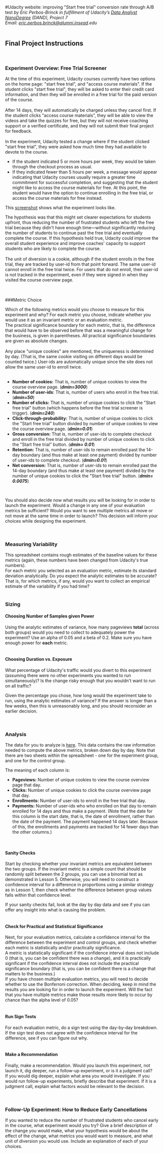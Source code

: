 #Udacity website: improving "Start free trial" conversion rate through A/B test
_by Eric Perbos-Brinck in fulfillment of Udacity’s [Data Analyst NanoDegree](https://www.udacity.com/course/data-analyst-nanodegree--nd002) (DAND), Project 7_  
_Email: eric.perbos.brinck@alumni.insead.edu_
</br>
</br>

## Final Project Instructions
</br>

### Experiment Overview: Free Trial Screener

At the time of this experiment, Udacity courses currently have two options on the home page: "start free trial", and "access course materials". If the student clicks "start free trial", they will be asked to enter their credit card information, and then they will be enrolled in a free trial for the paid version of the course.  
</br>
After 14 days, they will automatically be charged unless they cancel first. If the student clicks "access course materials", they will be able to view the videos and take the quizzes for free, but they will not receive coaching support or a verified certificate, and they will not submit their final project for feedback.  
</br>
In the experiment, Udacity tested a change where if the student clicked "start free trial", they were asked how much time they had available to devote to the course.  
- If the student indicated 5 or more hours per week, they would be taken through the checkout process as usual.  
- If they indicated fewer than 5 hours per week, a message would appear indicating that Udacity courses usually require a greater time commitment for successful completion, and suggesting that the student might like to access the course materials for free. At this point, the student would have the option to continue enrolling in the free trial, or access the course materials for free instead.  

This [screenshot](images/Experiment_Screenshot.png) shows what the experiment looks like.  

The hypothesis was that this might set clearer expectations for students upfront, thus reducing the number of frustrated students who left the free trial because they didn't have enough time—without significantly reducing the number of students to continue past the free trial and eventually complete the course. If this hypothesis held true, Udacity could improve the overall student experience and improve coaches' capacity to support students who are likely to complete the course.  
</br>
The unit of diversion is a cookie, although if the student enrolls in the free trial, they are tracked by user-id from that point forward. The same user-id cannot enroll in the free trial twice. For users that do not enroll, their user-id is not tracked in the experiment, even if they were signed in when they visited the course overview page.  
</br>
</br>

###Metric Choice

Which of the following metrics would you choose to measure for this experiment and why? For each metric you choose, indicate whether you would use it as an invariant metric or an evaluation metric.  
The practical significance boundary for each metric, that is, the difference that would have to be observed before that was a meaningful change for the business, is given in parentheses. All practical significance boundaries are given as absolute changes.  
</br>
Any place "unique cookies" are mentioned, the uniqueness is determined by day. (That is, the same cookie visiting on different days would be counted twice.) User-ids are automatically unique since the site does not allow the same user-id to enroll twice.  
</br>
- **Number of cookies:** That is, number of unique cookies to view the course overview page. (**_dmin=3000_**)  
- **Number of user-ids**: That is, number of users who enroll in the free trial. (**_dmin=50_**)  
- **Number of clicks:** That is, number of unique cookies to click the "Start free trial" button (which happens before the free trial screener is trigger). (**_dmin=240_**)  
- **Click-through-probability:** That is, number of unique cookies to click the "Start free trial" button divided by number of unique cookies to view the course overview page. (**_dmin=0.01_**)  
- **Gross conversion:** That is, number of user-ids to complete checkout and enroll in the free trial divided by number of unique cookies to click the "Start free trial" button. (**_dmin= 0.01_**)  
- **Retention:** That is, number of user-ids to remain enrolled past the 14-day boundary (and thus make at least one payment) divided by number of user-ids to complete checkout. (**_dmin=0.01_**)  
- **Net conversion:** That is, number of user-ids to remain enrolled past the 14-day boundary (and thus make at least one payment) divided by the number of unique cookies to click the "Start free trial" button. (**_dmin= 0.0075_**)  
</br>

You should also decide now what results you will be looking for in order to launch the experiment. Would a change in any one of your evaluation metrics be sufficient? Would you want to see multiple metrics all move or not move at the same time in order to launch? This decision will inform your choices while designing the experiment.  
</br>
</br>

### Measuring Variability

This spreadsheet contains rough estimates of the baseline values for these metrics (again, these numbers have been changed from Udacity's true numbers).  
For each metric you selected as an evaluation metric, estimate its standard deviation analytically. Do you expect the analytic estimates to be accurate? That is, for which metrics, if any, would you want to collect an empirical estimate of the variability if you had time? 
</br>
</br>

### Sizing

#### Choosing Number of Samples given Power  

Using the analytic estimates of variance, how many pageviews **total** (across both groups) would you need to collect to adequately power the experiment? Use an alpha of 0.05 and a beta of 0.2. Make sure you have enough power for **each** metric.  
</br>

#### Choosing Duration vs. Exposure  

What percentage of Udacity's traffic would you divert to this experiment (assuming there were no other experiments you wanted to run simultaneously)? Is the change risky enough that you wouldn't want to run on all traffic?  

Given the percentage you chose, how long would the experiment take to run, using the analytic estimates of variance? If the answer is longer than a few weeks, then this is unreasonably long, and you should reconsider an earlier decision.  
</br>
</br>

### Analysis 

The data for you to analyze is [here](jhqfhjdsjfsdmldfsj). This data contains the raw information needed to compute the above metrics, broken down day by day. Note that there are two sheets within the spreadsheet - one for the experiment group, and one for the control group.  

The meaning of each column is: 
- **Pageviews:** Number of unique cookies to view the course overview page that day.  
- **Clicks:** Number of unique cookies to click the course overview page that day.  
- **Enrollments:** Number of user-ids to enroll in the free trial that day.  
- **Payments:** Number of user-ids who who enrolled on that day to remain enrolled for 14 days and thus make a payment. (Note that the date for this column is the start date, that is, the date of enrollment, rather than the date of the payment. The payment happened 14 days later. Because of this, the enrollments and payments are tracked for 14 fewer days than the other columns.)  
</br>

#### Sanity Checks

Start by checking whether your invariant metrics are equivalent between the two groups. If the invariant metric is a simple count that should be randomly split between the 2 groups, you can use a binomial test as demonstrated in Lesson 5. Otherwise, you will need to construct a confidence interval for a difference in proportions using a similar strategy as in Lesson 1, then check whether the difference between group values falls within that confidence level.  

If your sanity checks fail, look at the day by day data and see if you can offer any insight into what is causing the problem.  
</br>

#### Check for Practical and Statistical Significance

Next, for your evaluation metrics, calculate a confidence interval for the difference between the experiment and control groups, and check whether each metric is statistically and/or practically significance.  
A metric is statistically significant if the confidence interval does not include 0 (that is, you can be confident there was a change), and it is practically significant if the confidence interval does not include the practical significance boundary (that is, you can be confident there is a change that matters to the business.)
</br>
If you have chosen multiple evaluation metrics, you will need to decide whether to use the Bonferroni correction. When deciding, keep in mind the results you are looking for in order to launch the experiment. Will the fact that you have multiple metrics make those results more likely to occur by chance than the alpha level of 0.05?  
</br>

#### Run Sign Tests  

For each evaluation metric, do a sign test using the day-by-day breakdown. If the sign test does not agree with the confidence interval for the difference, see if you can figure out why.  
</br>

#### Make a Recommendation   

Finally, make a recommendation. Would you launch this experiment, not launch it, dig deeper, run a follow-up experiment, or is it a judgment call?  
If you would dig deeper, explain what area you would investigate. If you would run follow-up experiments, briefIy describe that experiment. If it is a judgment call, explain what factors would be relevant to the decision.  
</br>
</br>

### Follow-Up Experiment: How to Reduce Early Cancellations  

If you wanted to reduce the number of frustrated students who cancel early in the course, what experiment would you try? Give a brief description of the change you would make, what your hypothesis would be about the effect of the change, what metrics you would want to measure, and what unit of diversion you would use. Include an explanation of each of your choices.
